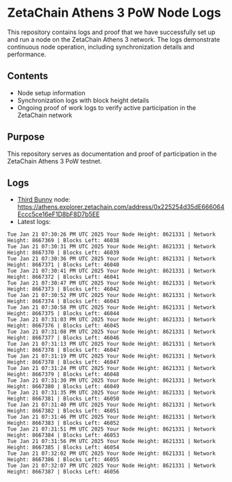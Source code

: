 # ZetaChain Athens 3 PoW Node Logs
This repository contains logs and proof that we have successfully set up and run a node on the ZetaChain Athens 3 network. The logs demonstrate continuous node operation, including synchronization details and performance.

## Contents
- Node setup information
- Synchronization logs with block height details
- Ongoing proof of work logs to verify active participation in the ZetaChain network

## Purpose
This repository serves as documentation and proof of participation in the ZetaChain Athens 3 PoW testnet.

## Logs

- [Third Bunny](https://thirdbunny.xyz/) node: https://athens.explorer.zetachain.com/address/0x225254d35dE666064Eccc5ce16eF1D8bF8D7b5EE
- Latest logs:
```
Tue Jan 21 07:30:26 PM UTC 2025 Your Node Height: 8621331 | Network Height: 8667369 | Blocks Left: 46038
Tue Jan 21 07:30:31 PM UTC 2025 Your Node Height: 8621331 | Network Height: 8667370 | Blocks Left: 46039
Tue Jan 21 07:30:36 PM UTC 2025 Your Node Height: 8621331 | Network Height: 8667371 | Blocks Left: 46040
Tue Jan 21 07:30:41 PM UTC 2025 Your Node Height: 8621331 | Network Height: 8667372 | Blocks Left: 46041
Tue Jan 21 07:30:47 PM UTC 2025 Your Node Height: 8621331 | Network Height: 8667373 | Blocks Left: 46042
Tue Jan 21 07:30:52 PM UTC 2025 Your Node Height: 8621331 | Network Height: 8667374 | Blocks Left: 46043
Tue Jan 21 07:30:58 PM UTC 2025 Your Node Height: 8621331 | Network Height: 8667375 | Blocks Left: 46044
Tue Jan 21 07:31:03 PM UTC 2025 Your Node Height: 8621331 | Network Height: 8667376 | Blocks Left: 46045
Tue Jan 21 07:31:08 PM UTC 2025 Your Node Height: 8621331 | Network Height: 8667377 | Blocks Left: 46046
Tue Jan 21 07:31:13 PM UTC 2025 Your Node Height: 8621331 | Network Height: 8667378 | Blocks Left: 46047
Tue Jan 21 07:31:19 PM UTC 2025 Your Node Height: 8621331 | Network Height: 8667378 | Blocks Left: 46047
Tue Jan 21 07:31:24 PM UTC 2025 Your Node Height: 8621331 | Network Height: 8667379 | Blocks Left: 46048
Tue Jan 21 07:31:30 PM UTC 2025 Your Node Height: 8621331 | Network Height: 8667380 | Blocks Left: 46049
Tue Jan 21 07:31:35 PM UTC 2025 Your Node Height: 8621331 | Network Height: 8667381 | Blocks Left: 46050
Tue Jan 21 07:31:40 PM UTC 2025 Your Node Height: 8621331 | Network Height: 8667382 | Blocks Left: 46051
Tue Jan 21 07:31:46 PM UTC 2025 Your Node Height: 8621331 | Network Height: 8667383 | Blocks Left: 46052
Tue Jan 21 07:31:51 PM UTC 2025 Your Node Height: 8621331 | Network Height: 8667384 | Blocks Left: 46053
Tue Jan 21 07:31:56 PM UTC 2025 Your Node Height: 8621331 | Network Height: 8667385 | Blocks Left: 46054
Tue Jan 21 07:32:02 PM UTC 2025 Your Node Height: 8621331 | Network Height: 8667386 | Blocks Left: 46055
Tue Jan 21 07:32:07 PM UTC 2025 Your Node Height: 8621331 | Network Height: 8667387 | Blocks Left: 46056
```
